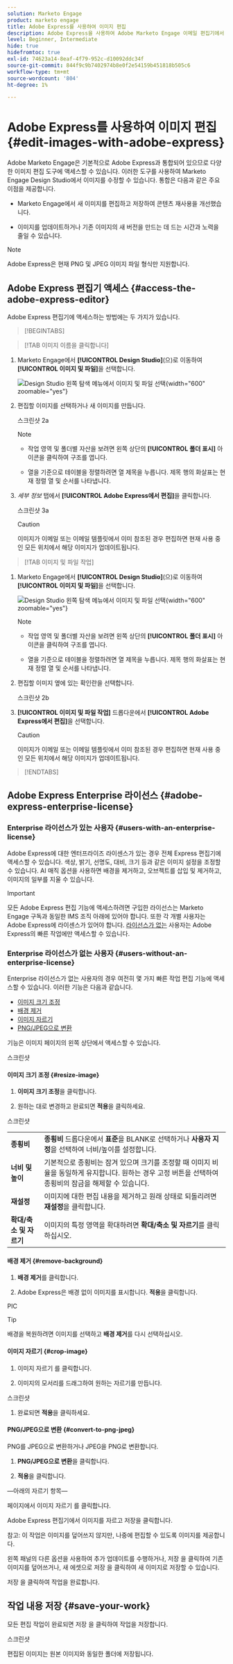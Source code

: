 ```yaml
---
solution: Marketo Engage
product: marketo engage
title: Adobe Express를 사용하여 이미지 편집
description: Adobe Express을 사용하여 Adobe Marketo Engage 이메일 편집기에서 이미지를 편집하는 방법을 알아봅니다.
level: Beginner, Intermediate
hide: true
hidefromtoc: true
exl-id: 74623a14-8eaf-4f79-952c-d10092ddc34f
source-git-commit: 844f9c9b7402974b8e0f2e54159b451818b505c6
workflow-type: tm+mt
source-wordcount: '804'
ht-degree: 1%

---
```


# Adobe Express를 사용하여 이미지 편집 {#edit-images-with-adobe-express}

Adobe Marketo Engage은 기본적으로 Adobe Express과 통합되어 있으므로 다양한 이미지 편집 도구에 액세스할 수 있습니다. 이러한 도구를 사용하여 Marketo Engage Design Studio에서 이미지를 수정할 수 있습니다. 통합은 다음과 같은 주요 이점을 제공합니다.

* Marketo Engage에서 새 이미지를 편집하고 저장하여 콘텐츠 재사용을 개선했습니다.

* 이미지를 업데이트하거나 기존 이미지의 새 버전을 만드는 데 드는 시간과 노력을 줄일 수 있습니다.

>[!NOTE]
>
>Adobe Express은 현재 PNG 및 JPEG 이미지 파일 형식만 지원합니다.

## Adobe Express 편집기 액세스 {#access-the-adobe-express-editor}

Adobe Express 편집기에 액세스하는 방법에는 두 가지가 있습니다.

>[!BEGINTABS]

>[!TAB 이미지 이름을 클릭합니다]

1. Marketo Engage에서 **[!UICONTROL Design Studio]**(으)로 이동하여 **[!UICONTROL 이미지 및 파일]**&#x200B;을 선택합니다.

   ![Design Studio 왼쪽 탐색 메뉴에서 이미지 및 파일 선택](assets/edit-images-with-adobe-express-1a.png){width="600" zoomable="yes"}

1. 편집할 이미지를 선택하거나 새 이미지를 만듭니다.

   스크린샷 2a

   >[!NOTE]
   >
   >* 작업 영역 및 폴더별 자산을 보려면 왼쪽 상단의 **[!UICONTROL 폴더 표시]** 아이콘을 클릭하여 구조를 엽니다.
   >
   >* 열을 기준으로 테이블을 정렬하려면 열 제목을 누릅니다. 제목 행의 화살표는 현재 정렬 열 및 순서를 나타냅니다.

1. _세부 정보_ 탭에서 **[!UICONTROL Adobe Express에서 편집]**&#x200B;을 클릭합니다.

   스크린샷 3a

   >[!CAUTION]
   >
   >이미지가 이메일 또는 이메일 템플릿에서 이미 참조된 경우 편집하면 현재 사용 중인 모든 위치에서 해당 이미지가 업데이트됩니다.

>[!TAB 이미지 및 파일 작업]

1. Marketo Engage에서 **[!UICONTROL Design Studio]**(으)로 이동하여 **[!UICONTROL 이미지 및 파일]**&#x200B;을 선택합니다.

   ![Design Studio 왼쪽 탐색 메뉴에서 이미지 및 파일 선택](assets/edit-images-with-adobe-express-1b.png){width="600" zoomable="yes"}

   >[!NOTE]
   >
   >* 작업 영역 및 폴더별 자산을 보려면 왼쪽 상단의 **[!UICONTROL 폴더 표시]** 아이콘을 클릭하여 구조를 엽니다.
   >
   >* 열을 기준으로 테이블을 정렬하려면 열 제목을 누릅니다. 제목 행의 화살표는 현재 정렬 열 및 순서를 나타냅니다.

1. 편집할 이미지 옆에 있는 확인란을 선택합니다.

   스크린샷 2b

1. **[!UICONTROL 이미지 및 파일 작업]** 드롭다운에서 **[!UICONTROL Adobe Express에서 편집]**&#x200B;을 선택합니다.

   >[!CAUTION]
   >
   >이미지가 이메일 또는 이메일 템플릿에서 이미 참조된 경우 편집하면 현재 사용 중인 모든 위치에서 해당 이미지가 업데이트됩니다.

>[!ENDTABS]

## Adobe Express Enterprise 라이선스 {#adobe-express-enterprise-license}

### Enterprise 라이선스가 있는 사용자 {#users-with-an-enterprise-license}

Adobe Express에 대한 엔터프라이즈 라이센스가 있는 경우 전체 Express 편집기에 액세스할 수 있습니다. 색상, 밝기, 선명도, 대비, 크기 등과 같은 이미지 설정을 조정할 수 있습니다. AI 매직 옵션을 사용하면 배경을 제거하고, 오브젝트를 삽입 및 제거하고, 이미지의 일부를 지울 수 있습니다.

>[!IMPORTANT]
>
>모든 Adobe Express 편집 기능에 액세스하려면 구입한 라이선스는 Marketo Engage 구독과 동일한 IMS 조직 아래에 있어야 합니다. 또한 각 개별 사용자는 Adobe Express에 라이센스가 있어야 합니다. [라이선스가 없는](#users-without-an-enterprise-license) 사용자는 Adobe Express의 빠른 작업에만 액세스할 수 있습니다.

### Enterprise 라이선스가 없는 사용자 {#users-without-an-enterprise-license}

Enterprise 라이선스가 없는 사용자의 경우 여전히 몇 가지 빠른 작업 편집 기능에 액세스할 수 있습니다. 이러한 기능은 다음과 같습니다.

* [이미지 크기 조정](#resize-image)
* [배경 제거](#remove-background)
* [이미지 자르기](#crop-image)
* [PNG/JPEG으로 변환](#convert-to-png-jpeg)

기능은 이미지 페이지의 왼쪽 상단에서 액세스할 수 있습니다.

스크린샷

#### 이미지 크기 조정 {#resize-image}

1. **이미지 크기 조정**&#x200B;을 클릭합니다.

1. 원하는 대로 변경하고 완료되면 **적용**&#x200B;을 클릭하세요.

스크린샷

<table><tbody>
  <tr>
    <td><b>종횡비</b></td>
    <td><b>종횡비</b> 드롭다운에서 <b>표준</b>을 BLANK로 선택하거나 <b>사용자 지정</b>을 선택하여 너비/높이를 설정합니다.</td>
  </tr>
  <tr>
    <td><b>너비 및 높이</b></td>
    <td>기본적으로 종횡비는 잠겨 있으며 크기를 조정할 때 이미지 비율을 동일하게 유지합니다. 원하는 경우 고정 버튼을 선택하여 종횡비의 잠금을 해제할 수 있습니다.</td>
  </tr>
  <tr>
    <td><b>재설정</b></td>
    <td>이미지에 대한 편집 내용을 제거하고 원래 상태로 되돌리려면 <b>재설정</b>을 클릭합니다.</td>
  </tr>
  <tr>
    <td><b>확대/축소 및 자르기</b></td>
    <td>이미지의 특정 영역을 확대하려면 <b>확대/축소 및 자르기</b>를 클릭하십시오.</td>
  </tr>
</tbody>
</table>

#### 배경 제거 {#remove-background}

1. **배경 제거**&#x200B;를 클릭합니다.

1. Adobe Express은 배경 없이 이미지를 표시합니다. **적용**&#x200B;을 클릭합니다.

PIC

>[!TIP]
>
>배경을 복원하려면 이미지를 선택하고 **배경 제거**&#x200B;를 다시 선택하십시오.

#### 이미지 자르기 {#crop-image}

1. 이미지 자르기 를 클릭합니다.

1. 이미지의 모서리를 드래그하여 원하는 자르기를 만듭니다.

스크린샷

1. 완료되면 **적용**&#x200B;을 클릭하세요.

#### PNG/JPEG으로 변환 {#convert-to-png-jpeg}

PNG를 JPEG으로 변환하거나 JPEG을 PNG로 변환합니다.

1. **PNG/JPEG으로 변환**&#x200B;을 클릭합니다.

1. **적용**&#x200B;을 클릭합니다.

—아래의 자르기 항목—

페이지에서 이미지 자르기 를 클릭합니다.

Adobe Express 편집기에서 이미지를 자르고 저장을 클릭합니다.

참고: 이 작업은 이미지를 덮어쓰지 않지만, 나중에 편집할 수 있도록 이미지를 제공합니다.

왼쪽 패널의 다른 옵션을 사용하여 추가 업데이트를 수행하거나, 저장 을 클릭하여 기존 이미지를 덮어쓰거나, 새 에셋으로 저장 을 클릭하여 새 이미지로 저장할 수 있습니다.

저장 을 클릭하여 작업을 완료합니다.

## 작업 내용 저장 {#save-your-work}

모든 편집 작업이 완료되면 저장 을 클릭하여 작업을 저장합니다.

스크린샷

편집된 이미지는 원본 이미지와 동일한 폴더에 저장됩니다.
